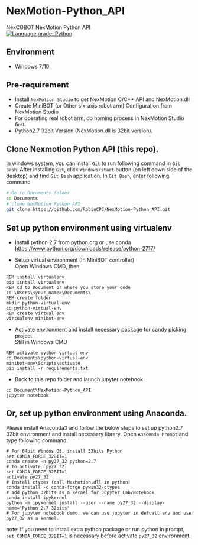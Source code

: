 # NexMotion-Python_API
NexCOBOT NexMotion Python API  
[![Language grade: Python](https://img.shields.io/lgtm/grade/python/g/RobinCPC/NexMotion-Python_API.svg?logo=lgtm&logoWidth=18)](https://lgtm.com/projects/g/RobinCPC/NexMotion-Python_API/context:python)

## Environment
* Windows 7/10

## Pre-requirement
* Install `NexMotion Studio` to get NexMotion C/C++ API and NexMotion.dll
* Create MiniBOT (or Other six-axis robot arm) Configuration from NexMotion Studio
* For operating real robot arm, do homing process in NexMotion Studio first.
* Python2.7 32bit Version (NexMotion.dll is 32bit version).

## Clone Nexmotion Python API (this repo).
In windows system, you can install `Git` to run following command in `Git Bash`.
After installing `Git`, click `Windows/start` button (on left down side of the desktop) and find `Git Bash` application.
In `Git Bash`, enter following command
``` bash
# Go to Documents folder
cd Documents
# clone NexMotion Python API
git clone https://github.com/RobinCPC/NexMotion-Python_API.git
```

## Set up python environment using virtualenv
* Install python 2.7 from python.org or use conda  
https://www.python.org/downloads/release/python-2717/

* Setup virtual environment (In MiniBOT controller)  
Open Windows CMD, then
``` batch
REM install virtualenv
pip isntall virtualenv
REM cd to Document or where you store your code
cd \Users\<your_name>\Documents\
REM create folder 
mkdir python-virtual-env
cd python-virtual-env
REM create virtual env
virtualenv minibot-env
```
* Activate environment and install necessary package for candy picking project  
Still in Windows CMD
``` batch
REM activate python virtual env
cd Documents\python-virtual-env
minibot-env\Scripts\activate
pip install -r requirements.txt
```

* Back to this repo folder and launch jupyter notebook
``` batch
cd Document\NexMotion-Python_API
jupyter notebook
```


## Or, set up python environment using Anaconda.
Please install Anaconda3 and follow the below steps to set up python2.7 32bit environment and install necessary library.
Open `Anaconda Prompt` and type following command:
``` batch
# For 64bit Windos OS, install 32bits Python
set CONDA_FORCE_32BIT=1
conda create -n py27_32 python=2.7
# To activate `py27_32`
set CONDA_FORCE_32BIT=1
activate py27_32
# Install ctypes (call NexMotion.dll in python)
conda install -c conda-forge pywin32-ctypes
# add python 32bits as a kernel for Jupyter Lab/Notebook
conda install ipykernel
python -m ipykernel install --user --name py27_32 --display-name="Python 2.7 32bits"
# For jupyter notebook demo, we can use jupyter in defualt env and use py27_32 as a kernel. 
```

note: If you need to install extra python package or run python in prompt, `set CONDA_FORCE_32BIT=1` is necessary before activate `py27_32` environment.
